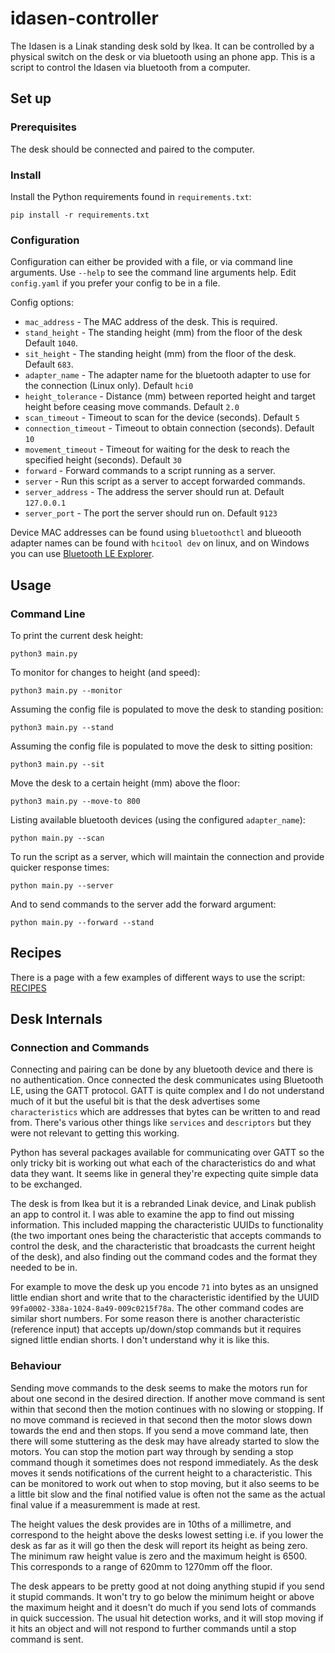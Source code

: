 # idasen-controller

The Idasen is a Linak standing desk sold by Ikea. It can be controlled by a physical switch on the desk or via bluetooth using an phone app. This is a script to control the Idasen via bluetooth from a computer.

## Set up

### Prerequisites

The desk should be connected and paired to the computer.

### Install

Install the Python requirements found in `requirements.txt`:

```
pip install -r requirements.txt
```

### Configuration

Configuration can either be provided with a file, or via command line arguments. Use `--help` to see the command line arguments help. Edit `config.yaml` if you prefer your config to be in a file.

Config options:

- `mac_address` - The MAC address of the desk. This is required.
- `stand_height` - The standing height (mm) from the floor of the desk Default `1040`.
- `sit_height` - The standing height (mm) from the floor of the desk. Default `683`.
- `adapter_name` - The adapter name for the bluetooth adapter to use for the connection (Linux only). Default `hci0`
- `height_tolerance` - Distance (mm) between reported height and target height before ceasing move commands. Default `2.0`
- `scan_timeout` - Timeout to scan for the device (seconds). Default `5`
- `connection_timeout` - Timeout to obtain connection (seconds). Default `10`
- `movement_timeout` - Timeout for waiting for the desk to reach the specified height (seconds). Default `30`
- `forward` - Forward commands to a script running as a server.
- `server` - Run this script as a server to accept forwarded commands.
- `server_address` - The address the server should run at. Default `127.0.0.1`
- `server_port` - The port the server should run on. Default `9123`

Device MAC addresses can be found using `bluetoothctl` and blueooth adapter names can be found with `hcitool dev` on linux, and on Windows you can use [Bluetooth LE Explorer](https://www.microsoft.com/en-us/p/bluetooth-le-explorer/9n0ztkf1qd98?activetab=pivot:overviewtab).

## Usage

### Command Line

To print the current desk height:

```
python3 main.py
```

To monitor for changes to height (and speed):

```
python3 main.py --monitor
```

Assuming the config file is populated to move the desk to standing position:

```
python3 main.py --stand
```

Assuming the config file is populated to move the desk to sitting position:

```
python3 main.py --sit
```

Move the desk to a certain height (mm) above the floor:

```
python3 main.py --move-to 800
```

Listing available bluetooth devices (using the configured `adapter_name`):

```
python main.py --scan
```

To run the script as a server, which will maintain the connection and provide quicker response times:

```
python main.py --server
```

And to send commands to the server add the forward argument:

```
python main.py --forward --stand
```

## Recipes

There is a page with a few examples of different ways to use the script: [RECIPES](RECIPES.md)

## Desk Internals

### Connection and Commands

Connecting and pairing can be done by any bluetooth device and there is no authentication. Once connected the desk communicates using Bluetooth LE, using the GATT protocol. GATT is quite complex and I do not understand much of it but the useful bit is that the desk advertises some `characteristics` which are addresses that bytes can be written to and read from. There's various other things like `services` and `descriptors` but they were not relevant to getting this working.

Python has several packages available for communicating over GATT so the only tricky bit is working out what each of the characteristics do and what data they want. It seems like in general they're expecting quite simple data to be exchanged.

The desk is from Ikea but it is a rebranded Linak device, and Linak publish an app to control it. I was able to examine the app to find out missing information. This included mapping the characteristic UUIDs to functionality (the two important ones being the characteristic that accepts commands to control the desk, and the characteristic that broadcasts the current height of the desk), and also finding out the command codes and the format they needed to be in.

For example to move the desk up you encode `71` into bytes as an unsigned little endian short and write that to the characteristic identified by the UUID `99fa0002-338a-1024-8a49-009c0215f78a`. The other command codes are similar short numbers. For some reason there is another characteristic (reference input) that accepts up/down/stop commands but it requires signed little endian shorts. I don't understand why it is like this.

### Behaviour

Sending move commands to the desk seems to make the motors run for about one second in the desired direction. If another move command is sent within that second then the motion continues with no slowing or stopping. If no move command is recieved in that second then the motor slows down towards the end and then stops. If you send a move command late, then there will some stuttering as the desk may have already started to slow the motors. You can stop the motion part way through by sending a stop command though it sometimes does not respond immediately. As the desk moves it sends notifications of the current height to a characteristic. This can be monitored to work out when to stop moving, but it also seems to be a little bit slow and the final notified value is often not the same as the actual final value if a measuremment is made at rest.

The height values the desk provides are in 10ths of a millimetre, and correspond to the height above the desks lowest setting i.e. if you lower the desk as far as it will go then the desk will report its height as being zero. The minimum raw height value is zero and the maximum height is 6500. This corresponds to a range of 620mm to 1270mm off the floor.

The desk appears to be pretty good at not doing anything stupid if you send it stupid commands. It won't try to go below the minimum height or above the maximum height and it doesn't do much if you send lots of commands in quick succession. The usual hit detection works, and it will stop moving if it hits an object and will not respond to further commands until a stop command is sent.
